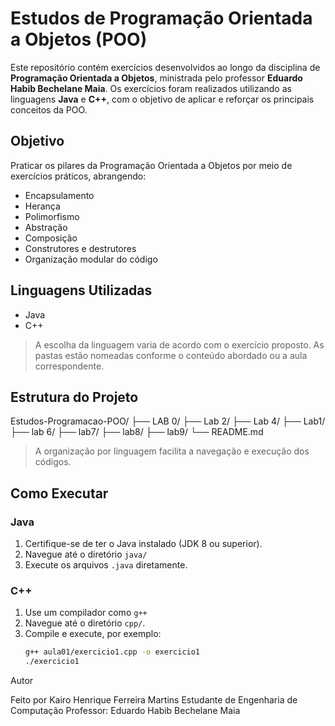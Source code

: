 # Estudos de Programação Orientada a Objetos (POO)

Este repositório contém exercícios desenvolvidos ao longo da disciplina de **Programação Orientada a Objetos**, ministrada pelo professor **Eduardo Habib Bechelane Maia**. Os exercícios foram realizados utilizando as linguagens **Java** e **C++**, com o objetivo de aplicar e reforçar os principais conceitos da POO.

## Objetivo

Praticar os pilares da Programação Orientada a Objetos por meio de exercícios práticos, abrangendo:

- Encapsulamento  
- Herança  
- Polimorfismo  
- Abstração  
- Composição  
- Construtores e destrutores  
- Organização modular do código  

## Linguagens Utilizadas

- Java
- C++

> A escolha da linguagem varia de acordo com o exercício proposto. As pastas estão nomeadas conforme o conteúdo abordado ou a aula correspondente.

## Estrutura do Projeto

Estudos-Programacao-POO/
├── LAB 0/
├── Lab 2/
├── Lab 4/
├── Lab1/
├── lab 6/
├── lab7/
├── lab8/
├── lab9/
└── README.md


> A organização por linguagem facilita a navegação e execução dos códigos.

## Como Executar

### Java

1. Certifique-se de ter o Java instalado (JDK 8 ou superior).
2. Navegue até o diretório `java/` 
3. Execute os arquivos `.java` diretamente.

### C++

1. Use um compilador como `g++`
2. Navegue até o diretório `cpp/`.
3. Compile e execute, por exemplo:
   ```bash
   g++ aula01/exercicio1.cpp -o exercicio1
   ./exercicio1

Autor

Feito por Kairo Henrique Ferreira Martins
Estudante de Engenharia de Computação
Professor: Eduardo Habib Bechelane Maia